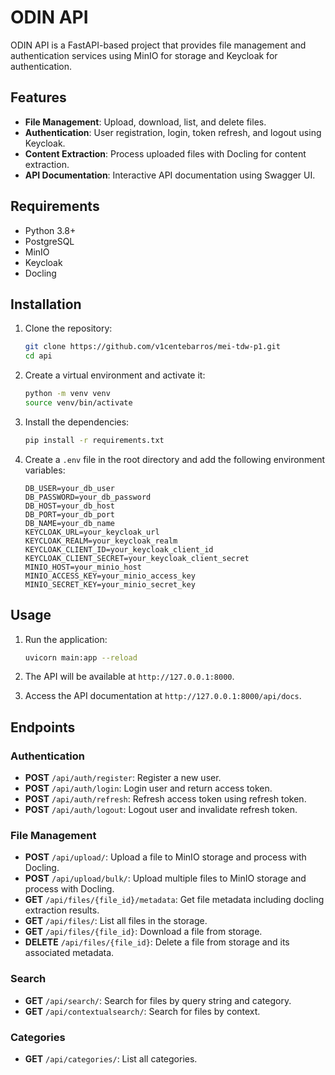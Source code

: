 # ODIN API

ODIN API is a FastAPI-based project that provides file management and authentication services using MinIO for storage and Keycloak for authentication.

## Features

- **File Management**: Upload, download, list, and delete files.
- **Authentication**: User registration, login, token refresh, and logout using Keycloak.
- **Content Extraction**: Process uploaded files with Docling for content extraction.
- **API Documentation**: Interactive API documentation using Swagger UI.

## Requirements

- Python 3.8+
- PostgreSQL
- MinIO
- Keycloak
- Docling

## Installation

1. Clone the repository:

    ```bash
    git clone https://github.com/v1centebarros/mei-tdw-p1.git
    cd api
    ```

2. Create a virtual environment and activate it:

    ```bash
    python -m venv venv
    source venv/bin/activate
    ```

3. Install the dependencies:

    ```bash
    pip install -r requirements.txt
    ```

4. Create a `.env` file in the root directory and add the following environment variables:

    ```env
    DB_USER=your_db_user
    DB_PASSWORD=your_db_password
    DB_HOST=your_db_host
    DB_PORT=your_db_port
    DB_NAME=your_db_name
    KEYCLOAK_URL=your_keycloak_url
    KEYCLOAK_REALM=your_keycloak_realm
    KEYCLOAK_CLIENT_ID=your_keycloak_client_id
    KEYCLOAK_CLIENT_SECRET=your_keycloak_client_secret
    MINIO_HOST=your_minio_host
    MINIO_ACCESS_KEY=your_minio_access_key
    MINIO_SECRET_KEY=your_minio_secret_key
    ```

## Usage

1. Run the application:

    ```bash
    uvicorn main:app --reload
    ```

2. The API will be available at `http://127.0.0.1:8000`.

3. Access the API documentation at `http://127.0.0.1:8000/api/docs`.

## Endpoints

### Authentication

- **POST** `/api/auth/register`: Register a new user.
- **POST** `/api/auth/login`: Login user and return access token.
- **POST** `/api/auth/refresh`: Refresh access token using refresh token.
- **POST** `/api/auth/logout`: Logout user and invalidate refresh token.

### File Management

- **POST** `/api/upload/`: Upload a file to MinIO storage and process with Docling.
- **POST** `/api/upload/bulk/`: Upload multiple files to MinIO storage and process with Docling.
- **GET** `/api/files/{file_id}/metadata`: Get file metadata including docling extraction results.
- **GET** `/api/files/`: List all files in the storage.
- **GET** `/api/files/{file_id}`: Download a file from storage.
- **DELETE** `/api/files/{file_id}`: Delete a file from storage and its associated metadata.

### Search

- **GET** `/api/search/`: Search for files by query string and category.
- **GET** `/api/contextualsearch/`: Search for files by context.

### Categories
- **GET** `/api/categories/`: List all categories.